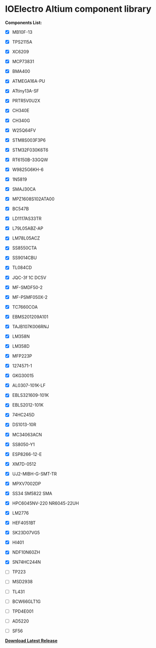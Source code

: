 # IOElectro Altium component library    

**Components List:**
- [x] MB10F-13
- [x] TPS2115A
- [x] XC6209
- [x] MCP73831
- [x] BMA400
- [x] ATMEGA16A-PU
- [x] ATtiny13A-SF
- [x] PRTR5V0U2X
- [x] CH340E
- [x] CH340G
- [x] W25Q64FV
- [x] STM8S003F3P6
- [x] STM32F030K6T6
- [x] RT6150B-33GQW
- [x] W9825G6KH-6
- [x] 1N5819
- [x] SMAJ30CA
- [x] MPZ1608S102ATA00
- [x] BC547B
- [x] LD1117AS33TR
- [x] L79L05ABZ-AP
- [x] LM78L05ACZ
- [x] SS8550CTA
- [x] SS9014CBU  
- [x] TL084CD
- [x] JQC-3f 1C DC5V
- [x] MF-SMDF50-2
- [x] MF-PSMF050X-2
- [x] TC7660COA
- [x] EBMS201209A101
- [x] TAJB107K006RNJ
- [x] LM358N
- [x] LM358D
- [x] MFP223P
- [x] 1274571-1
- [x] GKG30015
- [x] AL0307-101K-LF
- [x] EBLS321609-101K
- [x] EBLS2012-101K
- [x] 74HC245D
- [x] DS1013-10R
- [x] MC34063ACN
- [x] SS8050-Y1
- [x] ESP8266-12-E
- [x] XM7D-0512
- [x] UJ2-MIBH-G-SMT-TR
- [x] MPXV7002DP
- [x] SS34 SM5822 SMA
- [x] HPC6045NV-220 NR6045-22UH
- [x] LM2776
- [x] HEF4051BT
- [x] SK23D07VG5
- [x] HI401
- [x] NDF10N60ZH
- [x] SN74HC244N
- [ ] TP223
- [ ] MSD2938
- [ ] TL431
- [ ] BCW66GLT1G
- [ ] TPD4E001
- [ ] AD5220
- [ ] SF56


[**Download Latest Release**](https://github.com/liyanboy74/altium-component-library/releases/latest/download/IOElectro.IntLib)

